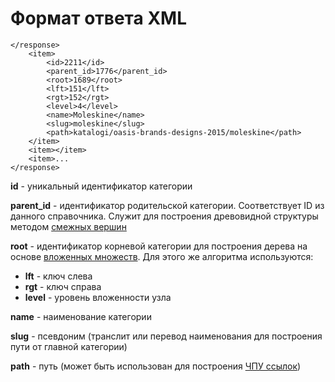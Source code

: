 # Формат ответа XML

```text
</response>
    <item>
        <id>2211</id>
        <parent_id>1776</parent_id>
        <root>1689</root>
        <lft>151</lft>
        <rgt>152</rgt>
        <level>4</level>
        <name>Moleskine</name>
        <slug>moleskine</slug>
        <path>katalogi/oasis-brands-designs-2015/moleskine</path>
    </item>
    <item></item>
    <item>...
</response>
```

**id** - уникальный идентификатор категории

**parent\_id** - идентификатор родительской категории. Соответствует ID из данного справочника. Служит для построения древовидной структуры методом [смежных вершин](http://en.wikipedia.org/wiki/Adjacency_list)

**root** - идентификатор корневой категории для построения дерева на основе [вложенных множеств](http://en.wikipedia.org/wiki/Nested_set_model). Для этого же алгоритма используются:

* **lft** - ключ слева
* **rgt** - ключ справа
* **level** - уровень вложенности узла

**name** - наименование категории

**slug** - псевдоним \(транслит или перевод наименования для построения пути от главной категории\)

**path** - путь \(может быть использован для построения [ЧПУ ссылок](http://ru.wikipedia.org/wiki/ЧПУ_%28Интернет%29)\)

